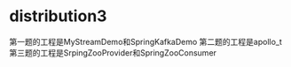 # distribution3
第一题的工程是MyStreamDemo和SpringKafkaDemo
第二题的工程是apollo_t
第三题的工程是SrpingZooProvider和SpringZooConsumer
